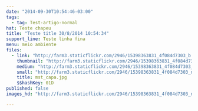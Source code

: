 ```yaml
---
date: "2014-09-30T10:54:46-03:00"
tags:
  - tag: Test-artigo-normal
hat: Teste chapeu
title: "Teste title 30/8/2014 10:54:34"
support_line: Teste linha fina
menu: meio ambiente
files:
  - link: "http://farm3.staticflickr.com/2946/15398363831_4f084d7303_b.jpg"
    thumbnail: "http://farm3.staticflickr.com/2946/15398363831_4f084d7303_t.jpg"
    medium: "http://farm3.staticflickr.com/2946/15398363831_4f084d7303_z.jpg"
    small: "http://farm3.staticflickr.com/2946/15398363831_4f084d7303_n.jpg"
    title: mst_capa.jpg
    $$hashKey: 01D
published: false
images_hd: "http://farm3.staticflickr.com/2946/15398363831_4f084d7303_n.jpg"

---
```

